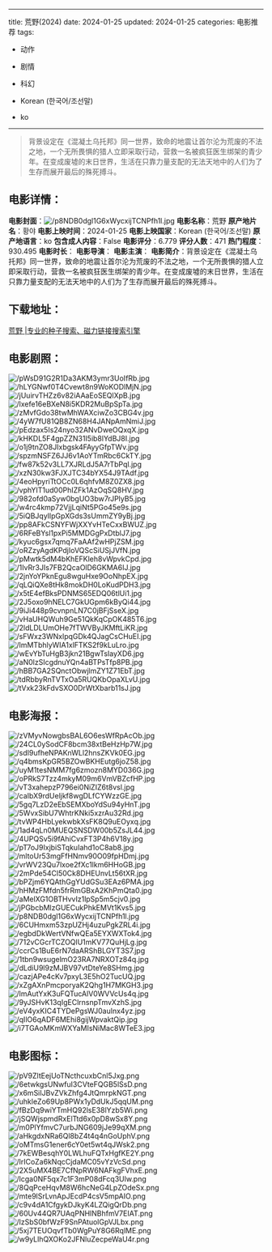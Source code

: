 
---
title: 荒野(2024)
date: 2024-01-25
updated: 2024-01-25
categories: 电影推荐
tags:
- 动作
- 剧情
- 科幻

- Korean (한국어/조선말)
- ko
---


> 背景设定在《混凝土乌托邦》同一世界，致命的地震让首尔沦为荒废的不法之地，一个无所畏惧的猎人立即采取行动，营救一名被疯狂医生绑架的青少年。在变成废墟的末日世界，生活在只靠力量支配的无法天地中的人们为了生存而展开最后的殊死搏斗。

## **电影详情**：

**电影封面**：<img src="https://image.tmdb.org/t/p/w200/p8NDB0dgl1G6xWycxijTCNPfh1l.jpg" alt="/p8NDB0dgl1G6xWycxijTCNPfh1l.jpg" title="/p8NDB0dgl1G6xWycxijTCNPfh1l.jpg">
**电影名称**：荒野
**原产地片名**：황야
**电影上映时间**：2024-01-25
**电影上映国家**：Korean (한국어/조선말)
**原产地语言**：ko
**包含成人内容**：False
**电影评分**：6.779
**评分人数**：471
**热门程度**：930.495
**电影时长**：
**电影导演**：
**电影主演**：
**电影简介**：背景设定在《混凝土乌托邦》同一世界，致命的地震让首尔沦为荒废的不法之地，一个无所畏惧的猎人立即采取行动，营救一名被疯狂医生绑架的青少年。在变成废墟的末日世界，生活在只靠力量支配的无法天地中的人们为了生存而展开最后的殊死搏斗。

## **下载地址**：
[荒野 |专业的种子搜索、磁力链接搜索引擎](https://movie.amd794.com:2083/?search=%ED%99%A9%EC%95%BC&ordering=&mode=match_phrase&page_size=10&page=1)
 

## **电影剧照**：
<img src="https://image.tmdb.org/t/p/original/pWsD91G2R1Da3AKM3ymr3UoIfRb.jpg" alt="/pWsD91G2R1Da3AKM3ymr3UoIfRb.jpg" title="/pWsD91G2R1Da3AKM3ymr3UoIfRb.jpg"><img src="https://image.tmdb.org/t/p/original/hLYGNwf0T4Cvewt8n9WoKODlMjN.jpg" alt="/hLYGNwf0T4Cvewt8n9WoKODlMjN.jpg" title="/hLYGNwf0T4Cvewt8n9WoKODlMjN.jpg"><img src="https://image.tmdb.org/t/p/original/jUuirvTHZz6v82iAAaEoSEQlXpB.jpg" alt="/jUuirvTHZz6v82iAAaEoSEQlXpB.jpg" title="/jUuirvTHZz6v82iAAaEoSEQlXpB.jpg"><img src="https://image.tmdb.org/t/p/original/lxefe16eBXeN8i5KDR2MuBpSpTa.jpg" alt="/lxefe16eBXeN8i5KDR2MuBpSpTa.jpg" title="/lxefe16eBXeN8i5KDR2MuBpSpTa.jpg"><img src="https://image.tmdb.org/t/p/original/zMvfGdo38twMhWAXciwZo3CBG4v.jpg" alt="/zMvfGdo38twMhWAXciwZo3CBG4v.jpg" title="/zMvfGdo38twMhWAXciwZo3CBG4v.jpg"><img src="https://image.tmdb.org/t/p/original/4yW7fU81QB8ZN68H4JANpAmNmiJ.jpg" alt="/4yW7fU81QB8ZN68H4JANpAmNmiJ.jpg" title="/4yW7fU81QB8ZN68H4JANpAmNmiJ.jpg"><img src="https://image.tmdb.org/t/p/original/pEdzax5Is24nyo32ANvDweOQxqX.jpg" alt="/pEdzax5Is24nyo32ANvDweOQxqX.jpg" title="/pEdzax5Is24nyo32ANvDweOQxqX.jpg"><img src="https://image.tmdb.org/t/p/original/kHKDL5F4gpZZN31I5ib8lYdBJ8I.jpg" alt="/kHKDL5F4gpZZN31I5ib8lYdBJ8I.jpg" title="/kHKDL5F4gpZZN31I5ib8lYdBJ8I.jpg"><img src="https://image.tmdb.org/t/p/original/o1j9tnZO8JIxbgsk4FAyyGfpTWv.jpg" alt="/o1j9tnZO8JIxbgsk4FAyyGfpTWv.jpg" title="/o1j9tnZO8JIxbgsk4FAyyGfpTWv.jpg"><img src="https://image.tmdb.org/t/p/original/spzmNSFZ6JJ6v1AoYTmRbc6CkTY.jpg" alt="/spzmNSFZ6JJ6v1AoYTmRbc6CkTY.jpg" title="/spzmNSFZ6JJ6v1AoYTmRbc6CkTY.jpg"><img src="https://image.tmdb.org/t/p/original/fw87k52v3LL7XJRLdJ5A7rTbPql.jpg" alt="/fw87k52v3LL7XJRLdJ5A7rTbPql.jpg" title="/fw87k52v3LL7XJRLdJ5A7rTbPql.jpg"><img src="https://image.tmdb.org/t/p/original/xzN30kw3FJXJTC34bYX54J9TAdf.jpg" alt="/xzN30kw3FJXJTC34bYX54J9TAdf.jpg" title="/xzN30kw3FJXJTC34bYX54J9TAdf.jpg"><img src="https://image.tmdb.org/t/p/original/4eoHpyriTtOCc0L6qhfvM8Z0ZX8.jpg" alt="/4eoHpyriTtOCc0L6qhfvM8Z0ZX8.jpg" title="/4eoHpyriTtOCc0L6qhfvM8Z0ZX8.jpg"><img src="https://image.tmdb.org/t/p/original/vphYIT1ud00PhIZFk1AzOqSQ8HV.jpg" alt="/vphYIT1ud00PhIZFk1AzOqSQ8HV.jpg" title="/vphYIT1ud00PhIZFk1AzOqSQ8HV.jpg"><img src="https://image.tmdb.org/t/p/original/982ofd0aSyw0bgUO3bw7rJPlyB5.jpg" alt="/982ofd0aSyw0bgUO3bw7rJPlyB5.jpg" title="/982ofd0aSyw0bgUO3bw7rJPlyB5.jpg"><img src="https://image.tmdb.org/t/p/original/w4rc4kmp72VjjLqiNt5PGo45e9s.jpg" alt="/w4rc4kmp72VjjLqiNt5PGo45e9s.jpg" title="/w4rc4kmp72VjjLqiNt5PGo45e9s.jpg"><img src="https://image.tmdb.org/t/p/original/5iQBJqyIlpGpXGds3sUmmZY9yBj.jpg" alt="/5iQBJqyIlpGpXGds3sUmmZY9yBj.jpg" title="/5iQBJqyIlpGpXGds3sUmmZY9yBj.jpg"><img src="https://image.tmdb.org/t/p/original/pp8AFkCSNYFWjXXYvHTeCxxBWUZ.jpg" alt="/pp8AFkCSNYFWjXXYvHTeCxxBWUZ.jpg" title="/pp8AFkCSNYFWjXXYvHTeCxxBWUZ.jpg"><img src="https://image.tmdb.org/t/p/original/6RFeBYsl1pxPi5MMDGgPxDtblJ7.jpg" alt="/6RFeBYsl1pxPi5MMDGgPxDtblJ7.jpg" title="/6RFeBYsl1pxPi5MMDGgPxDtblJ7.jpg"><img src="https://image.tmdb.org/t/p/original/kyuc6gsx7qmq7FaAAf2wHPjZSM.jpg" alt="/kyuc6gsx7qmq7FaAAf2wHPjZSM.jpg" title="/kyuc6gsx7qmq7FaAAf2wHPjZSM.jpg"><img src="https://image.tmdb.org/t/p/original/oRZzyAgdKPdjIoVQScSiUSjJVfN.jpg" alt="/oRZzyAgdKPdjIoVQScSiUSjJVfN.jpg" title="/oRZzyAgdKPdjIoVQScSiUSjJVfN.jpg"><img src="https://image.tmdb.org/t/p/original/pMwtk5dM4bKhEFKleh8vWpvkCpd.jpg" alt="/pMwtk5dM4bKhEFKleh8vWpvkCpd.jpg" title="/pMwtk5dM4bKhEFKleh8vWpvkCpd.jpg"><img src="https://image.tmdb.org/t/p/original/1IvRr3JIs7FB2QcaOlD6GKMA6IJ.jpg" alt="/1IvRr3JIs7FB2QcaOlD6GKMA6IJ.jpg" title="/1IvRr3JIs7FB2QcaOlD6GKMA6IJ.jpg"><img src="https://image.tmdb.org/t/p/original/2jnYoYPknEgu8wguHxe9OoNhpEX.jpg" alt="/2jnYoYPknEgu8wguHxe9OoNhpEX.jpg" title="/2jnYoYPknEgu8wguHxe9OoNhpEX.jpg"><img src="https://image.tmdb.org/t/p/original/qLQiQXe8tHk8mokDH0LoKudPDH3.jpg" alt="/qLQiQXe8tHk8mokDH0LoKudPDH3.jpg" title="/qLQiQXe8tHk8mokDH0LoKudPDH3.jpg"><img src="https://image.tmdb.org/t/p/original/x5tE4efBksPDNMS65EDQ06tlUi1.jpg" alt="/x5tE4efBksPDNMS65EDQ06tlUi1.jpg" title="/x5tE4efBksPDNMS65EDQ06tlUi1.jpg"><img src="https://image.tmdb.org/t/p/original/2J5oxo9hNELC7GkUGpm6kByQi44.jpg" alt="/2J5oxo9hNELC7GkUGpm6kByQi44.jpg" title="/2J5oxo9hNELC7GkUGpm6kByQi44.jpg"><img src="https://image.tmdb.org/t/p/original/9iJi448p9cvnpnLN7C0jBFjSseX.jpg" alt="/9iJi448p9cvnpnLN7C0jBFjSseX.jpg" title="/9iJi448p9cvnpnLN7C0jBFjSseX.jpg"><img src="https://image.tmdb.org/t/p/original/vHaUHQWuh9Ge51QkKqCpOK485T6.jpg" alt="/vHaUHQWuh9Ge51QkKqCpOK485T6.jpg" title="/vHaUHQWuh9Ge51QkKqCpOK485T6.jpg"><img src="https://image.tmdb.org/t/p/original/2ldLDLUmOHe7fTWVByJKMftLiKR.jpg" alt="/2ldLDLUmOHe7fTWVByJKMftLiKR.jpg" title="/2ldLDLUmOHe7fTWVByJKMftLiKR.jpg"><img src="https://image.tmdb.org/t/p/original/sFWxz3WNxlpqGDk4QJagCsCHuEI.jpg" alt="/sFWxz3WNxlpqGDk4QJagCsCHuEI.jpg" title="/sFWxz3WNxlpqGDk4QJagCsCHuEI.jpg"><img src="https://image.tmdb.org/t/p/original/lmMTbhlyWIA1xlFTKS2f9kLuLro.jpg" alt="/lmMTbhlyWIA1xlFTKS2f9kLuLro.jpg" title="/lmMTbhlyWIA1xlFTKS2f9kLuLro.jpg"><img src="https://image.tmdb.org/t/p/original/wEvYbTuHgB3jkn21BgwTsIayXD6.jpg" alt="/wEvYbTuHgB3jkn21BgwTsIayXD6.jpg" title="/wEvYbTuHgB3jkn21BgwTsIayXD6.jpg"><img src="https://image.tmdb.org/t/p/original/aN0lzSIcgdnuYQn4aBTPsTfp8PB.jpg" alt="/aN0lzSIcgdnuYQn4aBTPsTfp8PB.jpg" title="/aN0lzSIcgdnuYQn4aBTPsTfp8PB.jpg"><img src="https://image.tmdb.org/t/p/original/hBB7GA2SQnctObwjlmZY1Z71EbT.jpg" alt="/hBB7GA2SQnctObwjlmZY1Z71EbT.jpg" title="/hBB7GA2SQnctObwjlmZY1Z71EbT.jpg"><img src="https://image.tmdb.org/t/p/original/tdRbbyRnTVTxOa5RUQKbOpaXLvU.jpg" alt="/tdRbbyRnTVTxOa5RUQKbOpaXLvU.jpg" title="/tdRbbyRnTVTxOa5RUQKbOpaXLvU.jpg"><img src="https://image.tmdb.org/t/p/original/tVxk23kFdvSXO0DrWtXbarb11sJ.jpg" alt="/tVxk23kFdvSXO0DrWtXbarb11sJ.jpg" title="/tVxk23kFdvSXO0DrWtXbarb11sJ.jpg">

## **电影海报**：
<img src="https://image.tmdb.org/t/p/original/zVMyvNowgbsBAL6O6esWfRpAcOb.jpg" alt="/zVMyvNowgbsBAL6O6esWfRpAcOb.jpg" title="/zVMyvNowgbsBAL6O6esWfRpAcOb.jpg"><img src="https://image.tmdb.org/t/p/original/24CL0ySodCF8bcm38xtBeHzHp7W.jpg" alt="/24CL0ySodCF8bcm38xtBeHzHp7W.jpg" title="/24CL0ySodCF8bcm38xtBeHzHp7W.jpg"><img src="https://image.tmdb.org/t/p/original/sdI9ufheNPAKnWLl2hnsZKVk0EG.jpg" alt="/sdI9ufheNPAKnWLl2hnsZKVk0EG.jpg" title="/sdI9ufheNPAKnWLl2hnsZKVk0EG.jpg"><img src="https://image.tmdb.org/t/p/original/q4bmsKpGR5BZOwBKHEutg6joZ58.jpg" alt="/q4bmsKpGR5BZOwBKHEutg6joZ58.jpg" title="/q4bmsKpGR5BZOwBKHEutg6joZ58.jpg"><img src="https://image.tmdb.org/t/p/original/uyM1tesNMM7fg6zmozn8MYD036G.jpg" alt="/uyM1tesNMM7fg6zmozn8MYD036G.jpg" title="/uyM1tesNMM7fg6zmozn8MYD036G.jpg"><img src="https://image.tmdb.org/t/p/original/oPRkS7Tzz4mkyM09m6VmVBZcfHP.jpg" alt="/oPRkS7Tzz4mkyM09m6VmVBZcfHP.jpg" title="/oPRkS7Tzz4mkyM09m6VmVBZcfHP.jpg"><img src="https://image.tmdb.org/t/p/original/vT3xahepzP796ei0NiZIZ6t8vsl.jpg" alt="/vT3xahepzP796ei0NiZIZ6t8vsl.jpg" title="/vT3xahepzP796ei0NiZIZ6t8vsl.jpg"><img src="https://image.tmdb.org/t/p/original/caIbX9rdUeljkf8wgDLfCYWzzGE.jpg" alt="/caIbX9rdUeljkf8wgDLfCYWzzGE.jpg" title="/caIbX9rdUeljkf8wgDLfCYWzzGE.jpg"><img src="https://image.tmdb.org/t/p/original/5gq7LzD2eEbSEMXboYdSu94yHnT.jpg" alt="/5gq7LzD2eEbSEMXboYdSu94yHnT.jpg" title="/5gq7LzD2eEbSEMXboYdSu94yHnT.jpg"><img src="https://image.tmdb.org/t/p/original/5WvxSibU7WhtrKNki5xzrAu32Rd.jpg" alt="/5WvxSibU7WhtrKNki5xzrAu32Rd.jpg" title="/5WvxSibU7WhtrKNki5xzrAu32Rd.jpg"><img src="https://image.tmdb.org/t/p/original/tvWP4HbLyekwbkXsFK8Q9uEOyxq.jpg" alt="/tvWP4HbLyekwbkXsFK8Q9uEOyxq.jpg" title="/tvWP4HbLyekwbkXsFK8Q9uEOyxq.jpg"><img src="https://image.tmdb.org/t/p/original/1ad4qLn0MUEQSNSDW00b5ZsJL44.jpg" alt="/1ad4qLn0MUEQSNSDW00b5ZsJL44.jpg" title="/1ad4qLn0MUEQSNSDW00b5ZsJL44.jpg"><img src="https://image.tmdb.org/t/p/original/4UPQSv5i9fAhiCvxFT3P4h6V18y.jpg" alt="/4UPQSv5i9fAhiCvxFT3P4h6V18y.jpg" title="/4UPQSv5i9fAhiCvxFT3P4h6V18y.jpg"><img src="https://image.tmdb.org/t/p/original/pT7oJ9IxjbiSTqkuIahd1oC8ab8.jpg" alt="/pT7oJ9IxjbiSTqkuIahd1oC8ab8.jpg" title="/pT7oJ9IxjbiSTqkuIahd1oC8ab8.jpg"><img src="https://image.tmdb.org/t/p/original/mltoUr53mgFfHNmv90O09fpHDmj.jpg" alt="/mltoUr53mgFfHNmv90O09fpHDmj.jpg" title="/mltoUr53mgFfHNmv90O09fpHDmj.jpg"><img src="https://image.tmdb.org/t/p/original/vrWV23Qu7lxoe2fXc1lkm6HHoGB.jpg" alt="/vrWV23Qu7lxoe2fXc1lkm6HHoGB.jpg" title="/vrWV23Qu7lxoe2fXc1lkm6HHoGB.jpg"><img src="https://image.tmdb.org/t/p/original/2mPde54Cl50Ck8DHEUnvLt56tXR.jpg" alt="/2mPde54Cl50Ck8DHEUnvLt56tXR.jpg" title="/2mPde54Cl50Ck8DHEUnvLt56tXR.jpg"><img src="https://image.tmdb.org/t/p/original/bPZjm6YQAthGgYUdGSu3EAz6PMA.jpg" alt="/bPZjm6YQAthGgYUdGSu3EAz6PMA.jpg" title="/bPZjm6YQAthGgYUdGSu3EAz6PMA.jpg"><img src="https://image.tmdb.org/t/p/original/hHMzFMfdn5frRmGBxA2KhPmQta0.jpg" alt="/hHMzFMfdn5frRmGBxA2KhPmQta0.jpg" title="/hHMzFMfdn5frRmGBxA2KhPmQta0.jpg"><img src="https://image.tmdb.org/t/p/original/aMelXG1OBTHvvIz1lpSp5m5cjv0.jpg" alt="/aMelXG1OBTHvvIz1lpSp5m5cjv0.jpg" title="/aMelXG1OBTHvvIz1lpSp5m5cjv0.jpg"><img src="https://image.tmdb.org/t/p/original/jPGbcbMlzGUECukPhkEMVt1Kvs5.jpg" alt="/jPGbcbMlzGUECukPhkEMVt1Kvs5.jpg" title="/jPGbcbMlzGUECukPhkEMVt1Kvs5.jpg"><img src="https://image.tmdb.org/t/p/original/p8NDB0dgl1G6xWycxijTCNPfh1l.jpg" alt="/p8NDB0dgl1G6xWycxijTCNPfh1l.jpg" title="/p8NDB0dgl1G6xWycxijTCNPfh1l.jpg"><img src="https://image.tmdb.org/t/p/original/6CUHmxm53zpUZHj4uzuPgkZRL4i.jpg" alt="/6CUHmxm53zpUZHj4uzuPgkZRL4i.jpg" title="/6CUHmxm53zpUZHj4uzuPgkZRL4i.jpg"><img src="https://image.tmdb.org/t/p/original/egbdDkWertVNfwQEa5EYXWXTok4.jpg" alt="/egbdDkWertVNfwQEa5EYXWXTok4.jpg" title="/egbdDkWertVNfwQEa5EYXWXTok4.jpg"><img src="https://image.tmdb.org/t/p/original/712vCGcrTCZOQlU1mKV77QuHjLg.jpg" alt="/712vCGcrTCZOQlU1mKV77QuHjLg.jpg" title="/712vCGcrTCZOQlU1mKV77QuHjLg.jpg"><img src="https://image.tmdb.org/t/p/original/ccrCs1BuE6rN7daARShBLGYT3S7.jpg" alt="/ccrCs1BuE6rN7daARShBLGYT3S7.jpg" title="/ccrCs1BuE6rN7daARShBLGYT3S7.jpg"><img src="https://image.tmdb.org/t/p/original/1tbn9wsugelmO23RA7NRXOTz84q.jpg" alt="/1tbn9wsugelmO23RA7NRXOTz84q.jpg" title="/1tbn9wsugelmO23RA7NRXOTz84q.jpg"><img src="https://image.tmdb.org/t/p/original/dLdiU9l9zMJBV97vtDteYe8SHmg.jpg" alt="/dLdiU9l9zMJBV97vtDteYe8SHmg.jpg" title="/dLdiU9l9zMJBV97vtDteYe8SHmg.jpg"><img src="https://image.tmdb.org/t/p/original/cazjAPe4cKv7pxyL3E5hO2TucUQ.jpg" alt="/cazjAPe4cKv7pxyL3E5hO2TucUQ.jpg" title="/cazjAPe4cKv7pxyL3E5hO2TucUQ.jpg"><img src="https://image.tmdb.org/t/p/original/xZgAXnPmcporyaK2Qhg1H7MKGH3.jpg" alt="/xZgAXnPmcporyaK2Qhg1H7MKGH3.jpg" title="/xZgAXnPmcporyaK2Qhg1H7MKGH3.jpg"><img src="https://image.tmdb.org/t/p/original/lmAutYxK3uFQTucAlV0WVVcUs4q.jpg" alt="/lmAutYxK3uFQTucAlV0WVVcUs4q.jpg" title="/lmAutYxK3uFQTucAlV0WVVcUs4q.jpg"><img src="https://image.tmdb.org/t/p/original/9yJSHvK13qIgEClrnsnpTmvXzhS.jpg" alt="/9yJSHvK13qIgEClrnsnpTmvXzhS.jpg" title="/9yJSHvK13qIgEClrnsnpTmvXzhS.jpg"><img src="https://image.tmdb.org/t/p/original/eV4yxKIC4TYDePgsWJ0aulnx4yz.jpg" alt="/eV4yxKIC4TYDePgsWJ0aulnx4yz.jpg" title="/eV4yxKIC4TYDePgsWJ0aulnx4yz.jpg"><img src="https://image.tmdb.org/t/p/original/qIlO6qADF6MEhi8gijWpvaktQip.jpg" alt="/qIlO6qADF6MEhi8gijWpvaktQip.jpg" title="/qIlO6qADF6MEhi8gijWpvaktQip.jpg"><img src="https://image.tmdb.org/t/p/original/i7TGAoMKmWXYaMIsNiMac8WTeE3.jpg" alt="/i7TGAoMKmWXYaMIsNiMac8WTeE3.jpg" title="/i7TGAoMKmWXYaMIsNiMac8WTeE3.jpg">

## **电影图标**：
<img src="https://image.tmdb.org/t/p/original/pV9ZltEejUoTNcthcuxbCnl5Jxg.png" alt="/pV9ZltEejUoTNcthcuxbCnl5Jxg.png" title="/pV9ZltEejUoTNcthcuxbCnl5Jxg.png"><img src="https://image.tmdb.org/t/p/original/6etwkgsUNwfuI3CVteFQGB5lSsD.png" alt="/6etwkgsUNwfuI3CVteFQGB5lSsD.png" title="/6etwkgsUNwfuI3CVteFQGB5lSsD.png"><img src="https://image.tmdb.org/t/p/original/x6mSiIJBvZVkZhfg4JtQmrpkNGT.png" alt="/x6mSiIJBvZVkZhfg4JtQmrpkNGT.png" title="/x6mSiIJBvZVkZhfg4JtQmrpkNGT.png"><img src="https://image.tmdb.org/t/p/original/uhkleZo69Up8PWx1yDdUkJ5qqUM.png" alt="/uhkleZo69Up8PWx1yDdUkJ5qqUM.png" title="/uhkleZo69Up8PWx1yDdUkJ5qqUM.png"><img src="https://image.tmdb.org/t/p/original/fBzDq9wiYTmHQ92lsE38lYzb5Wi.png" alt="/fBzDq9wiYTmHQ92lsE38lYzb5Wi.png" title="/fBzDq9wiYTmHQ92lsE38lYzb5Wi.png"><img src="https://image.tmdb.org/t/p/original/jSQWjspmdRxElTtd6x0pD8wSx8Y.png" alt="/jSQWjspmdRxElTtd6x0pD8wSx8Y.png" title="/jSQWjspmdRxElTtd6x0pD8wSx8Y.png"><img src="https://image.tmdb.org/t/p/original/m0PlYfmvC7urbJNG609jJe99qXM.png" alt="/m0PlYfmvC7urbJNG609jJe99qXM.png" title="/m0PlYfmvC7urbJNG609jJe99qXM.png"><img src="https://image.tmdb.org/t/p/original/aHkgdxNRa6Ql8bZ4t4q4nGoUphV.png" alt="/aHkgdxNRa6Ql8bZ4t4q4nGoUphV.png" title="/aHkgdxNRa6Ql8bZ4t4q4nGoUphV.png"><img src="https://image.tmdb.org/t/p/original/oMTmsG1ener6cY0et5wt4qJWsk2.png" alt="/oMTmsG1ener6cY0et5wt4qJWsk2.png" title="/oMTmsG1ener6cY0et5wt4qJWsk2.png"><img src="https://image.tmdb.org/t/p/original/7kEWBesqhY0LWLhuFQTxHgfKE2Y.png" alt="/7kEWBesqhY0LWLhuFQTxHgfKE2Y.png" title="/7kEWBesqhY0LWLhuFQTxHgfKE2Y.png"><img src="https://image.tmdb.org/t/p/original/lrICoZa6kNqcCjdaMC05vYzVcSd.png" alt="/lrICoZa6kNqcCjdaMC05vYzVcSd.png" title="/lrICoZa6kNqcCjdaMC05vYzVcSd.png"><img src="https://image.tmdb.org/t/p/original/2X5uMX4BE7CfNpRW6NAFkgFVhxE.png" alt="/2X5uMX4BE7CfNpRW6NAFkgFVhxE.png" title="/2X5uMX4BE7CfNpRW6NAFkgFVhxE.png"><img src="https://image.tmdb.org/t/p/original/lcga0NF5qx7c1F3mP08dFcq3Ulw.png" alt="/lcga0NF5qx7c1F3mP08dFcq3Ulw.png" title="/lcga0NF5qx7c1F3mP08dFcq3Ulw.png"><img src="https://image.tmdb.org/t/p/original/8QqPceHqvM8W6hcNeG4LpZOdeSx.png" alt="/8QqPceHqvM8W6hcNeG4LpZOdeSx.png" title="/8QqPceHqvM8W6hcNeG4LpZOdeSx.png"><img src="https://image.tmdb.org/t/p/original/mte9lSrLvnApJEcdP4csV5mpAIO.png" alt="/mte9lSrLvnApJEcdP4csV5mpAIO.png" title="/mte9lSrLvnApJEcdP4csV5mpAIO.png"><img src="https://image.tmdb.org/t/p/original/c9v4dA1CfgykDJkyK4LZQigQrDb.png" alt="/c9v4dA1CfgykDJkyK4LZQigQrDb.png" title="/c9v4dA1CfgykDJkyK4LZQigQrDb.png"><img src="https://image.tmdb.org/t/p/original/60Uv44QR7UAqPNHlNBhfmV7EIAT.png" alt="/60Uv44QR7UAqPNHlNBhfmV7EIAT.png" title="/60Uv44QR7UAqPNHlNBhfmV7EIAT.png"><img src="https://image.tmdb.org/t/p/original/lzSbS0bfWzF9SnPAtuolGpVJLbx.png" alt="/lzSbS0bfWzF9SnPAtuolGpVJLbx.png" title="/lzSbS0bfWzF9SnPAtuolGpVJLbx.png"><img src="https://image.tmdb.org/t/p/original/5xj7TEUOqvfTb0WgPuY8G6RqlME.png" alt="/5xj7TEUOqvfTb0WgPuY8G6RqlME.png" title="/5xj7TEUOqvfTb0WgPuY8G6RqlME.png"><img src="https://image.tmdb.org/t/p/original/w9yLlhQXOKo2JFNluZecpeWaU4r.png" alt="/w9yLlhQXOKo2JFNluZecpeWaU4r.png" title="/w9yLlhQXOKo2JFNluZecpeWaU4r.png">
